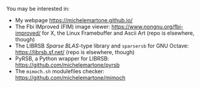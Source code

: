 
You may be interested in:

  * My webpage https://michelemartone.github.io/
  * The Fbi IMproved (FIM) image viewer: https://www.nongnu.org/fbi-improved/ for X, the Linux Framebuffer and Ascii Art
    (repo is elsewhere, though)
  * The LIBRSB _Sparse BLAS_-type library and `sparsersb` for GNU Octave: https://librsb.sf.net/
    (repo is elsewhere, though)
  * PyRSB, a Python wrapper for LIBRSB: https://github.com/michelemartone/pyrsb
  * The `mimoch.sh` modulefiles checker: https://github.com/michelemartone/mimoch

